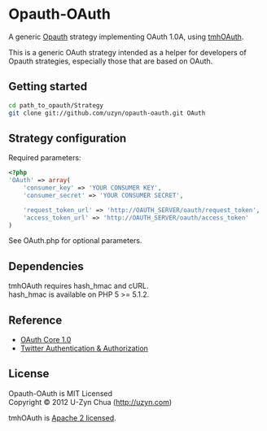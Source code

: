 Opauth-OAuth
=============
A generic [Opauth][1] strategy implementing OAuth 1.0A, using [tmhOAuth](https://github.com/themattharris/tmhOAuth).

This is a generic OAuth strategy intended as a helper for developers of Opauth strategies, especially those that are based on OAuth.


Getting started
---------------
```bash
cd path_to_opauth/Strategy
git clone git://github.com/uzyn/opauth-oauth.git OAuth
```


Strategy configuration
----------------------

Required parameters:

```php
<?php
'OAuth' => array(
	'consumer_key' => 'YOUR CONSUMER KEY',
	'consumer_secret' => 'YOUR CONSUMER SECRET',

	'request_token_url' => 'http://OAUTH_SERVER/oauth/request_token',
	'access_token_url' => 'http://OAUTH_SERVER/oauth/access_token'
)
```

See OAuth.php for optional parameters.

Dependencies
------------
tmhOAuth requires hash_hmac and cURL.  
hash_hmac is available on PHP 5 >= 5.1.2.

Reference
---------
 - [OAuth Core 1.0](http://oauth.net/core/1.0/)
 - [Twitter Authentication & Authorization](https://dev.twitter.com/docs/auth)

License
---------
Opauth-OAuth is MIT Licensed  
Copyright © 2012 U-Zyn Chua (http://uzyn.com)

tmhOAuth is [Apache 2 licensed](https://github.com/themattharris/tmhOAuth/blob/master/LICENSE).

[1]: https://github.com/uzyn/opauth